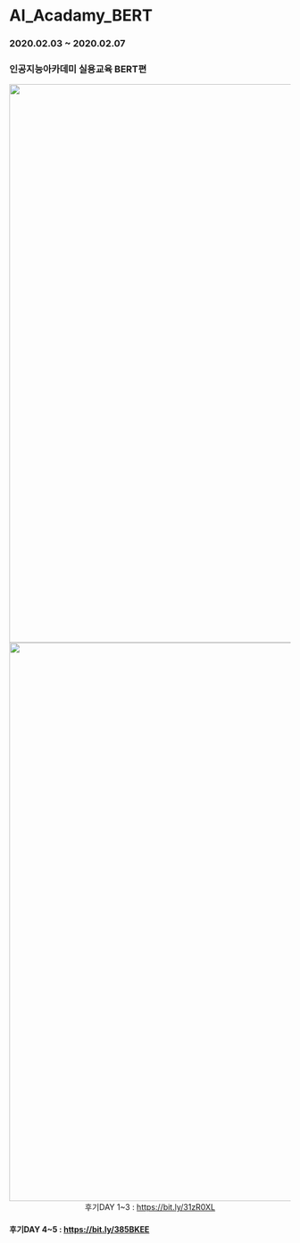# AI_Acadamy_BERT
### 2020.02.03 ~ 2020.02.07

### 인공지능아카데미 실용교육 BERT편

<p align="center"><img width=1000px src="./img/ai_bert01.png/></p>
<p align="center"><img width=1000px src="./img/ai_bert02.png/></p>

#### 후기DAY 1~3 : https://bit.ly/31zR0XL
#### 후기DAY 4~5 : https://bit.ly/385BKEE
